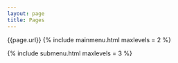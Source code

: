 ```yaml
---
layout: page
title: Pages
---
```

{{page.url}}
{% include mainmenu.html maxlevels = 2 %}

{% include submenu.html maxlevels = 3 %}

    
